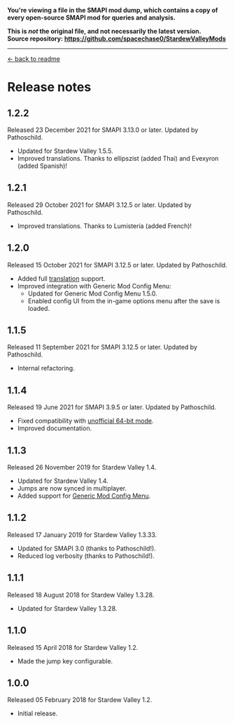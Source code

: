 **You're viewing a file in the SMAPI mod dump, which contains a copy of every open-source SMAPI mod
for queries and analysis.**

**This is _not_ the original file, and not necessarily the latest version.**  
**Source repository: https://github.com/spacechase0/StardewValleyMods**

----

﻿[← back to readme](README.md)

# Release notes
## 1.2.2
Released 23 December 2021 for SMAPI 3.13.0 or later. Updated by Pathoschild.

* Updated for Stardew Valley 1.5.5.
* Improved translations. Thanks to ellipszist (added Thai) and Evexyron (added Spanish)!

## 1.2.1
Released 29 October 2021 for SMAPI 3.12.5 or later. Updated by Pathoschild.

* Improved translations. Thanks to Lumisteria (added French)!

## 1.2.0
Released 15 October 2021 for SMAPI 3.12.5 or later. Updated by Pathoschild.

* Added full [translation](https://stardewvalleywiki.com/Modding:Translations) support.
* Improved integration with Generic Mod Config Menu:
  * Updated for Generic Mod Config Menu 1.5.0.
  * Enabled config UI from the in-game options menu after the save is loaded.

## 1.1.5
Released 11 September 2021 for SMAPI 3.12.5 or later. Updated by Pathoschild.

* Internal refactoring.

## 1.1.4
Released 19 June 2021 for SMAPI 3.9.5 or later. Updated by Pathoschild.

* Fixed compatibility with [unofficial 64-bit mode](https://stardewvalleywiki.com/Modding:Migrate_to_64-bit_on_Windows).
* Improved documentation.

## 1.1.3
Released 26 November 2019 for Stardew Valley 1.4.

* Updated for Stardew Valley 1.4.
* Jumps are now synced in multiplayer.
* Added support for [Generic Mod Config Menu](https://www.nexusmods.com/stardewvalley/mods/5098).

## 1.1.2
Released 17 January 2019 for Stardew Valley 1.3.33.

* Updated for SMAPI 3.0 (thanks to Pathoschild!).
* Reduced log verbosity (thanks to Pathoschild!).

## 1.1.1
Released 18 August 2018 for Stardew Valley 1.3.28.

* Updated for Stardew Valley 1.3.28.

## 1.1.0
Released 15 April 2018 for Stardew Valley 1.2.

* Made the jump key configurable.

## 1.0.0
Released 05 February 2018 for Stardew Valley 1.2.

* Initial release.
